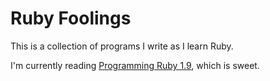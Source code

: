 # Ruby Foolings #

This is a collection of programs I write as I learn Ruby.

I'm currently reading [Programming Ruby 1.9](http://pragprog.com/titles/ruby3/programming-ruby-1-9), which is sweet.
